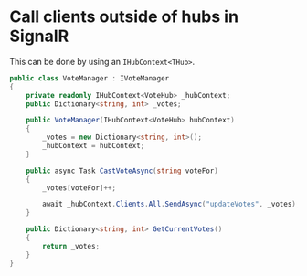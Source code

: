 # Call clients outside of hubs in SignalR

This can be done by using an `IHubContext<THub>`.

```csharp
public class VoteManager : IVoteManager
{
    private readonly IHubContext<VoteHub> _hubContext;
    public Dictionary<string, int> _votes;

    public VoteManager(IHubContext<VoteHub> hubContext)
    {
        _votes = new Dictionary<string, int>();
        _hubContext = hubContext;
    }

    public async Task CastVoteAsync(string voteFor)
    {
        _votes[voteFor]++;

        await _hubContext.Clients.All.SendAsync("updateVotes", _votes);
    }

    public Dictionary<string, int> GetCurrentVotes()
    {
        return _votes;
    }
}
```
